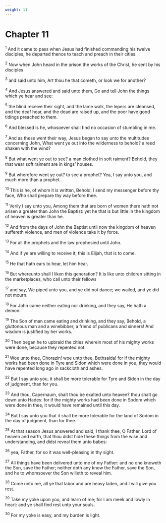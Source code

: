 ```yaml
---
weight: 11
---
```


# Chapter 11

<sup>1</sup> And it came to pass when Jesus had finished commanding his twelve disciples, he departed thence to teach and preach in their cities. 

<sup>2</sup> Now when John heard in the prison the works of the Christ, he sent by his disciples 

<sup>3</sup> and said unto him, Art thou he that cometh, or look we for another? 

<sup>4</sup> And Jesus answered and said unto them, Go and tell John the things which ye hear and see: 

<sup>5</sup> the blind receive their sight, and the lame walk, the lepers are cleansed, and the deaf hear, and the dead are raised up, and the poor have good tidings preached to them. 

<sup>6</sup> And blessed is he, whosoever shall find no occasion of stumbling in me. 

<sup>7</sup> And as these went their way, Jesus began to say unto the multitudes concerning John, What went ye out into the wilderness to behold? a reed shaken with the wind? 

<sup>8</sup> But what went ye out to see? a man clothed in soft raiment? Behold, they that wear soft raiment are in kings’ houses. 

<sup>9</sup> But wherefore went ye out? to see a prophet? Yea, I say unto you, and much more than a prophet. 

<sup>10</sup> This is he, of whom it is written, Behold, I send my messenger before thy face, Who shall prepare thy way before thee. 

<sup>11</sup> Verily I say unto you, Among them that are born of women there hath not arisen a greater than John the Baptist: yet he that is but little in the kingdom of heaven is greater than he. 

<sup>12</sup> And from the days of John the Baptist until now the kingdom of heaven suffereth violence, and men of violence take it by force. 

<sup>13</sup> For all the prophets and the law prophesied until John. 

<sup>14</sup> And if ye are willing to receive it, this is Elijah, that is to come. 

<sup>15</sup> He that hath ears to hear, let him hear. 

<sup>16</sup> But whereunto shall I liken this generation? It is like unto children sitting in the marketplaces, who call unto their fellows 

<sup>17</sup> and say, We piped unto you, and ye did not dance; we wailed, and ye did not mourn. 

<sup>18</sup> For John came neither eating nor drinking, and they say, He hath a demon. 

<sup>19</sup> The Son of man came eating and drinking, and they say, Behold, a gluttonous man and a winebibber, a friend of publicans and sinners! And wisdom is justified by her works. 

<sup>20</sup> Then began he to upbraid the cities wherein most of his mighty works were done, because they repented not. 

<sup>21</sup> Woe unto thee, Chorazin! woe unto thee, Bethsaida! for if the mighty works had been done in Tyre and Sidon which were done in you, they would have repented long ago in sackcloth and ashes. 

<sup>22</sup> But I say unto you, it shall be more tolerable for Tyre and Sidon in the day of judgment, than for you. 

<sup>23</sup> And thou, Capernaum, shalt thou be exalted unto heaven? thou shalt go down unto Hades: for if the mighty works had been done in Sodom which were done in thee, it would have remained until this day. 

<sup>24</sup> But I say unto you that it shall be more tolerable for the land of Sodom in the day of judgment, than for thee. 

<sup>25</sup> At that season Jesus answered and said, I thank thee, O Father, Lord of heaven and earth, that thou didst hide these things from the wise and understanding, and didst reveal them unto babes: 

<sup>26</sup> yea, Father, for so it was well-pleasing in thy sight. 

<sup>27</sup> All things have been delivered unto me of my Father: and no one knoweth the Son, save the Father; neither doth any know the Father, save the Son, and he to whomsoever the Son willeth to reveal him. 

<sup>28</sup> Come unto me, all ye that labor and are heavy laden, and I will give you rest. 

<sup>29</sup> Take my yoke upon you, and learn of me; for I am meek and lowly in heart: and ye shall find rest unto your souls. 

<sup>30</sup> For my yoke is easy, and my burden is light. 


